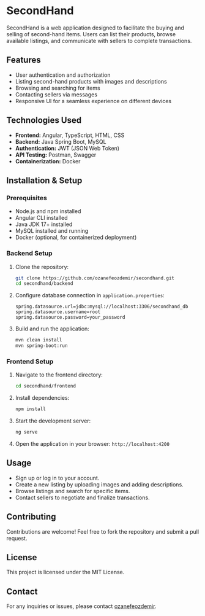 # SecondHand

SecondHand is a web application designed to facilitate the buying and selling of second-hand items. Users can list their products, browse available listings, and communicate with sellers to complete transactions.

## Features
- User authentication and authorization
- Listing second-hand products with images and descriptions
- Browsing and searching for items
- Contacting sellers via messages
- Responsive UI for a seamless experience on different devices

## Technologies Used
- **Frontend:** Angular, TypeScript, HTML, CSS
- **Backend:** Java Spring Boot, MySQL
- **Authentication:** JWT (JSON Web Token)
- **API Testing:** Postman, Swagger
- **Containerization:** Docker

## Installation & Setup

### Prerequisites
- Node.js and npm installed
- Angular CLI installed
- Java JDK 17+ installed
- MySQL installed and running
- Docker (optional, for containerized deployment)

### Backend Setup
1. Clone the repository:
   ```sh
   git clone https://github.com/ozanefeozdemir/secondhand.git
   cd secondhand/backend
   ```
2. Configure database connection in `application.properties`:
   ```properties
   spring.datasource.url=jdbc:mysql://localhost:3306/secondhand_db
   spring.datasource.username=root
   spring.datasource.password=your_password
   ```
3. Build and run the application:
   ```sh
   mvn clean install
   mvn spring-boot:run
   ```

### Frontend Setup
1. Navigate to the frontend directory:
   ```sh
   cd secondhand/frontend
   ```
2. Install dependencies:
   ```sh
   npm install
   ```
3. Start the development server:
   ```sh
   ng serve
   ```
4. Open the application in your browser: `http://localhost:4200`

## Usage
- Sign up or log in to your account.
- Create a new listing by uploading images and adding descriptions.
- Browse listings and search for specific items.
- Contact sellers to negotiate and finalize transactions.

## Contributing
Contributions are welcome! Feel free to fork the repository and submit a pull request.

## License
This project is licensed under the MIT License.

## Contact
For any inquiries or issues, please contact [ozanefeozdemir](https://github.com/ozanefeozdemir).

